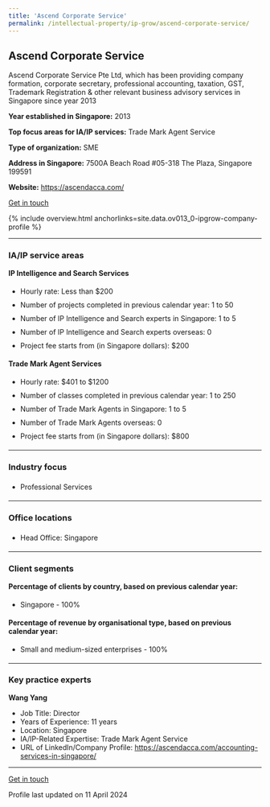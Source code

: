 ```yaml
---
title: 'Ascend Corporate Service'
permalink: /intellectual-property/ip-grow/ascend-corporate-service/
---
```


## Ascend Corporate Service

Ascend Corporate Service Pte Ltd, which has been providing company formation, corporate secretary, professional accounting, taxation, GST, Trademark Registration & other relevant business advisory services in Singapore since year 2013

<b>Year established in Singapore:</b> 2013

<b>Top focus areas for IA/IP services:</b> Trade Mark Agent Service

<b>Type of organization:</b> SME

<b>Address in Singapore:</b> 7500A Beach Road #05-318 The Plaza,  Singapore 199591

<b>Website:</b> <a href='https://ascendacca.com/'>https://ascendacca.com/</a>

<a class='btn' href='https://form.gov.sg/67cfa72e109ae4fde9368cd0' target='_blank' rel='noopener'>Get in touch</a>

{% include overview.html anchorlinks=site.data.ov013_0-ipgrow-company-profile %}

---
<a name='ip-related-service-areas'></a>
### IA/IP service areas

**IP Intelligence and Search Services**

<ul>
<li style='line-height: 27px; margin: 0px 0px !important'>Hourly rate:  Less than $200</li>
<li style='line-height: 27px; margin: 0px 0px !important'>Number of projects completed in previous calendar year: 1 to 50</li>
<li style='line-height: 27px; margin: 0px 0px !important'>Number of IP Intelligence and Search experts in Singapore: 1 to 5</li>
<li style='line-height: 27px; margin: 0px 0px !important'>Number of IP Intelligence and Search experts overseas: 0</li>
<li style='line-height: 27px; margin: 0px 0px !important'>Project fee starts from (in Singapore dollars):  $200</li>
</ul>

**Trade Mark Agent Services**

<ul>
<li style='line-height: 27px; margin: 0px 0px !important'>Hourly rate:  $401 to $1200</li>
<li style='line-height: 27px; margin: 0px 0px !important'>Number of classes completed in previous calendar year: 1 to 250</li>
<li style='line-height: 27px; margin: 0px 0px !important'>Number of Trade Mark Agents in Singapore: 1 to 5</li>
<li style='line-height: 27px; margin: 0px 0px !important'>Number of Trade Mark Agents overseas: 0</li>
<li style='line-height: 27px; margin: 0px 0px !important'>Project fee starts from (in Singapore dollars):  $800</li>
</ul>

---
<a name='industry-focus'></a>
### Industry focus

<ul><li style='line-height: 27px; margin: 0px 0px !important'> Professional Services</li></ul>

---
<a name='office-locations'></a>
### Office locations

<ul><li style='line-height: 27px; margin: 0px 0px !important'> Head Office: Singapore</li></ul>

---
<a name='client-segments'></a>
### Client segments

**Percentage of clients by country, based on previous calendar year:**

<ul><li style='line-height: 27px; margin: 0px 0px !important'> Singapore - 100%</li></ul>

**Percentage of revenue by organisational type, based on previous calendar year:**

<ul><li style='line-height: 27px; margin: 0px 0px !important'> Small and medium-sized enterprises - 100%</li></ul>

---
<a name='key-practice-experts'></a>
### Key practice experts

**Wang Yang**

- Job Title: Director
- Years of Experience: 11 years
- Location: Singapore
- IA/IP-Related Expertise: Trade Mark Agent Service
- URL of LinkedIn/Company Profile: <a href="https://ascendacca.com/accounting-services-in-singapore/" target="_blank" rel="noopener">https://ascendacca.com/accounting-services-in-singapore/</a>

---
<p>
<a class='btn' href='https://form.gov.sg/67cfa72e109ae4fde9368cd0' target='_blank' rel='noopener'>Get in touch</a>
</p>
Profile last updated on 11 April 2024
